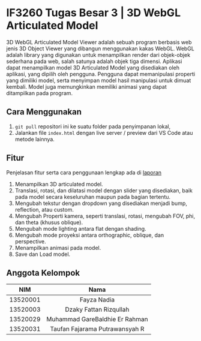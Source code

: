 # <b>IF3260 Tugas Besar 3</b> | 3D WebGL Articulated Model

3D WebGL Articulated Model Viewer adalah sebuah program berbasis web jenis 3D Object Viewer yang dibangun menggunakan kakas WebGL. WebGL adalah library yang digunakan untuk menampilkan render dari objek-objek sederhana pada web, salah satunya adalah objek tiga dimensi. Aplikasi dapat menampilkan model 3D Articulated Model yang disediakan oleh aplikasi, yang dipilih oleh pengguna. Pengguna dapat memanipulasi properti yang dimiliki model, serta menyimpan model hasil manipulasi untuk dimuat kembali. Model juga memungkinkan memiliki animasi yang dapat ditampilkan pada program.

## Cara Menggunakan
1. `git pull` repositori ini ke suatu folder pada penyimpanan lokal,
2. Jalankan file `index.html` dengan live server / preview dari VS Code atau metode lainnya.

## Fitur
Penjelasan fitur serta cara penggunaan lengkap ada di [laporan](/doc/IF3260-Laporan-Tubes-3.pdf)
1. Menampilkan 3D articulated model.
2. Translasi, rotasi, dan dilatasi model dengan slider yang disediakan, baik pada model secara keseluruhan maupun pada bagian tertentu.
3. Mengubah tekstur dengan dropdown yang disediakan menjadi bump, reflection, atau custom.
4. Mengubah Properti kamera, seperti translasi, rotasi, mengubah FOV, phi, dan theta (khusus oblique).
5. Mengubah mode lighting antara flat dengan shading.
6. Mengubah mode proyeksi antara orthographic, oblique, dan perspective.
7. Menampilkan animasi pada model.
8. Save dan Load model.

## Anggota Kelompok
| NIM | Nama |
| :-: | :--: |
| 13520001 | Fayza Nadia |
| 13520003 | Dzaky Fattan Rizqullah |
| 13520029 | Muhammad GareBaldhie Er Rahman |
| 13520031 | Taufan Fajarama Putrawansyah R |
